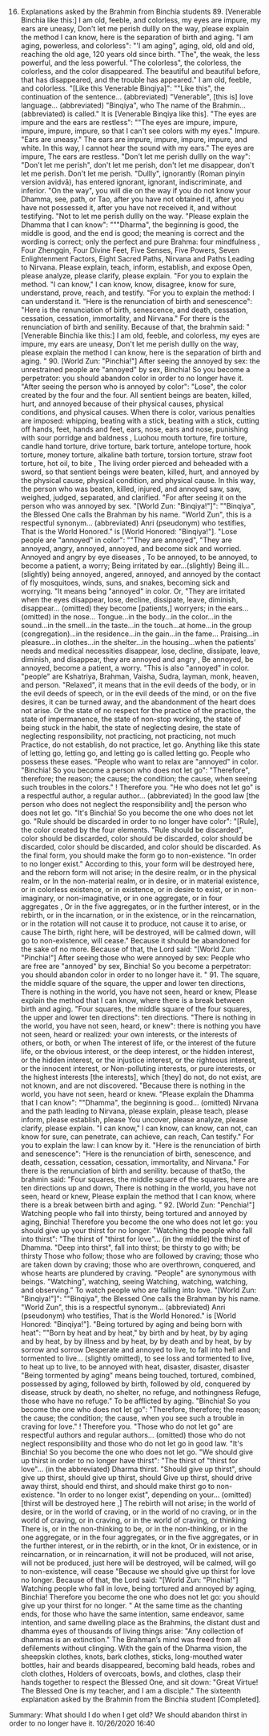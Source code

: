 16. Explanations asked by the Brahmin from Binchia students
    89. [Venerable Binchia like this:] I am old, feeble, and colorless, my eyes are impure, my ears are uneasy,
       Don't let me perish dullly on the way, please explain the method I can know, here is the separation of birth and aging.
"I am aging, powerless, and colorless": "'I am aging", aging, old, old and old, reaching the old age, 120 years old since birth. "The", the weak, the less powerful, and the less powerful. "The colorless", the colorless, the colorless, and the color disappeared. The beautiful and beautiful before, that has disappeared, and the trouble has appeared." I am old, feeble, and colorless.
"[Like this Venerable Binqiya]": ""Like this", the continuation of the sentence... (abbreviated) "Venerable", [this is] love language... (abbreviated) "Binqiya", who The name of the Brahmin... (abbreviated) is called." It is [Venerable Binqiya like this].
"The eyes are impure and the ears are restless": ""The eyes are impure, impure, impure, impure, impure, so that I can't see colors with my eyes." Impure. "Ears are uneasy." The ears are impure, impure, impure, impure, and white. In this way, I cannot hear the sound with my ears." The eyes are impure, The ears are restless.
     "Don't let me perish dullly on the way": "Don't let me perish", don't let me perish, don't let me disappear, don't let me perish. Don't let me perish. "Dullly", ignorantly (Roman pinyin version avidvā), has entered ignorant, ignorant, indiscriminate, and inferior. "On the way", you will die on the way if you do not know your Dhamma, see, path, or Tao, after you have not obtained it, after you have not possessed it, after you have not received it, and without testifying. "Not to let me perish dullly on the way.
"Please explain the Dhamma that I can know": """Dharma", the beginning is good, the middle is good, and the end is good; the meaning is correct and the wording is correct; only the perfect and pure Brahma: four mindfulness , Four Zhengqin, Four Divine Feet, Five Senses, Five Powers, Seven Enlightenment Factors, Eight Sacred Paths, Nirvana and Paths Leading to Nirvana. Please explain, teach, inform, establish, and expose Open, please analyze, please clarify, please explain. "For you to explain the method. "I can know," I can know, know, disagree, know for sure, understand, prove, reach, and testify. "For you to explain the method: I can understand it.
     "Here is the renunciation of birth and senescence": "Here is the renunciation of birth, senescence, and death, cessation, cessation, cessation, immortality, and Nirvana." For there is the renunciation of birth and senility.
     Because of that, the brahmin said:
     "[Venerable Binchia like this:] I am old, feeble, and colorless, my eyes are impure, my ears are uneasy,
       Don't let me perish dullly on the way, please explain the method I can know, here is the separation of birth and aging. "
    90. [World Zun: "Pinchia!"] After seeing the annoyed by sex: the unrestrained people are "annoyed" by sex,
       Binchia! So you become a perpetrator: you should abandon color in order to no longer have it.
     "After seeing the person who is annoyed by color": "Lose", the color created by the four and the four. All sentient beings are beaten, killed, hurt, and annoyed because of their physical causes, physical conditions, and physical causes. When there is color, various penalties are imposed: whipping, beating with a stick, beating with a stick, cutting off hands, feet, hands and feet, ears, nose, ears and nose, punishing with sour porridge and baldness , Luohou mouth torture, fire torture, candle hand torture, drive torture, bark torture, antelope torture, hook torture, money torture, alkaline bath torture, torsion torture, straw foot torture, hot oil, to bite , The living order pierced and beheaded with a sword, so that sentient beings were beaten, killed, hurt, and annoyed by the physical cause, physical condition, and physical cause. In this way, the person who was beaten, killed, injured, and annoyed saw, saw, weighed, judged, separated, and clarified. "For after seeing it on the person who was annoyed by sex.
"[World Zun: "Binqiya!"]": ""Binqiya", the Blessed One calls the Brahman by his name. "World Zun", this is a respectful synonym... (abbreviated) Anri (pseudonym) who testifies, That is the World Honored." is [World Honored: "Binqiya!"].
"Lose people are "annoyed" in color": ""They are annoyed", "They are annoyed, angry, annoyed, annoyed, and become sick and worried. Annoyed and angry by eye diseases , To be annoyed, to be annoyed, to become a patient, a worry; Being irritated by ear...(slightly) Being ill...(slightly) being annoyed, angered, annoyed, and annoyed by the contact of fly mosquitoes, winds, suns, and snakes, becoming sick and worrying. "It means being "annoyed" in color.
Or, "They are irritated when the eyes disappear, lose, decline, dissipate, leave, diminish, disappear... (omitted) they become [patients,] worryers; in the ears... (omitted) in the nose... Tongue...in the body...in the color...in the sound...in the smell...in the taste...in the touch...at home...in the group (congregation)...in the residence...in the gain...in the fame... Praising...in pleasure...in clothes...in the shelter...in the housing...when the patients’ needs and medical necessities disappear, lose, decline, dissipate, leave, diminish, and disappear, they are annoyed and angry , Be annoyed, be annoyed, become a patient, a worry. "This is also "annoyed" in color.
     "people" are Kshatriya, Brahman, Vaisha, Sudra, layman, monk, heaven, and person. "Relaxed", it means that in the evil deeds of the body, or in the evil deeds of speech, or in the evil deeds of the mind, or on the five desires, it can be turned away, and the abandonment of the heart does not arise. Or the state of no respect for the practice of the practice, the state of impermanence, the state of non-stop working, the state of being stuck in the habit, the state of neglecting desire, the state of neglecting responsibility, not practicing, not practicing, not much Practice, do not establish, do not practice, let go. Anything like this state of letting go, letting go, and letting go is called letting go. People who possess these eases. "People who want to relax are "annoyed" in color.
"Binchia! So you become a person who does not let go": "Therefore", therefore; the reason; the cause; the condition; the cause, when seeing such troubles in the colors." ! Therefore you. "He who does not let go" is a respectful author, a regular author... (abbreviated) In the good law [the person who does not neglect the responsibility and] the person who does not let go. "It's Binchia! So you become the one who does not let go.
"Rule should be discarded in order to no longer have color": "[Rule], the color created by the four elements. "Rule should be discarded", color should be discarded, color should be discarded, color should be discarded, color should be discarded, and color should be discarded. As the final form, you should make the form go to non-existence. "In order to no longer exist." According to this, your form will be destroyed here, and the reborn form will not arise; in the desire realm, or in the physical realm, or In the non-material realm, or in desire, or in material existence, or in colorless existence, or in existence, or in desire to exist, or in non-imaginary, or non-imaginative, or in one aggregate, or in four aggregates , Or in the five aggregates, or in the further interest, or in the rebirth, or in the incarnation, or in the existence, or in the reincarnation, or in the rotation will not cause it to produce, not cause it to arise, or cause The birth, right here, will be destroyed, will be calmed down, will go to non-existence, will cease." Because it should be abandoned for the sake of no more.
     Because of that, the Lord said:
     "[World Zun: "Pinchia!"] After seeing those who were annoyed by sex: People who are free are "annoyed" by sex,
       Binchia! So you become a perpetrator: you should abandon color in order to no longer have it. "
    91. The square, the middle square of the square, the upper and lower ten directions,
       There is nothing in the world, you have not seen, heard or knew,
       Please explain the method that I can know, where there is a break between birth and aging.
     "Four squares, the middle square of the four squares, the upper and lower ten directions": ten directions.
"There is nothing in the world, you have not seen, heard, or knew": there is nothing you have not seen, heard or realized: your own interests, or the interests of others, or both, or when The interest of life, or the interest of the future life, or the obvious interest, or the deep interest, or the hidden interest, or the hidden interest, or the injustice interest, or the righteous interest, or the innocent interest, or Non-polluting interests, or pure interests, or the highest interests [the interests], which [they] do not, do not exist, are not known, and are not discovered. "Because there is nothing in the world, you have not seen, heard or knew.
"Please explain the Dhamma that I can know": ""Dhamma", the beginning is good... (omitted) Nirvana and the path leading to Nirvana, please explain, please teach, please inform, please establish, please You uncover, please analyze, please clarify, please explain. "I can know," I can know, can know, can not, can know for sure, can penetrate, can achieve, can reach, Can testify." For you to explain the law: I can know by it.
     "Here is the renunciation of birth and senescence": "Here is the renunciation of birth, senescence, and death, cessation, cessation, cessation, immortality, and Nirvana." For there is the renunciation of birth and senility.
     because of thatSo, the brahmin said:
     "Four squares, the middle square of the squares, here are ten directions up and down,
       There is nothing in the world, you have not seen, heard or knew,
       Please explain the method that I can know, where there is a break between birth and aging. "
    92. [World Zun: "Penchia!"] Watching people who fall into thirsty, being tortured and annoyed by aging,
       Binchia! Therefore you become the one who does not let go: you should give up your thirst for no longer.
"Watching the people who fall into thirst": "The thirst of "thirst for love"... (in the middle) the thirst of Dhamma. "Deep into thirst", fall into thirst; be thirsty to go with; be thirsty Those who follow; those who are followed by craving; those who are taken down by craving; those who are overthrown, conquered, and whose hearts are plundered by craving. "People" are synonymous with beings. "Watching", watching, seeing Watching, watching, watching, and observing.” To watch people who are falling into love.
"[World Zun: "Binqiya!"]": ""Binqiya", the Blessed One calls the Brahman by his name. "World Zun", this is a respectful synonym... (abbreviated) Anri (pseudonym) who testifies, That is the World Honored." is [World Honored: "Binqiya!"].
"Being tortured by aging and being born with heat": ""Born by heat and by heat," by birth and by heat, by by aging and by heat, by by illness and by heat, by by death and by heat, by by sorrow and sorrow Desperate and annoyed to live, to fall into hell and tormented to live... (slightly omitted), to see loss and tormented to live, to heat up to live, to be annoyed with heat, disaster, disaster, disaster "Being tormented by aging" means being touched, tortured, combined, possessed by aging, followed by birth, followed by old, conquered by disease, struck by death, no shelter, no refuge, and nothingness Refuge, those who have no refuge." To be afflicted by aging.
"Binchia! So you become the one who does not let go": "Therefore, therefore; the reason; the cause; the condition; the cause, when you see such a trouble in craving for love." ! Therefore you. "Those who do not let go" are respectful authors and regular authors... (omitted) those who do not neglect responsibility and those who do not let go in good law. "It's Binchia! So you become the one who does not let go.
"We should give up thirst in order to no longer have thirst": "The thirst of "thirst for love"... (in the abbreviated) Dharma thirst. "Should give up thirst", should give up thirst, should give up thirst, should Give up thirst, should drive away thirst, should end thirst, and should make thirst go to non-existence. "In order to no longer exist", depending on your... (omitted) [thirst will be destroyed here ,] The rebirth will not arise; in the world of desire, or in the world of craving, or in the world of no craving, or in the world of craving, or in craving, or in the world of craving, or thinking There is, or in the non-thinking to be, or in the non-thinking, or in the one aggregate, or in the four aggregates, or in the five aggregates, or in the further interest, or in the rebirth, or in the knot, Or in existence, or in reincarnation, or in reincarnation, it will not be produced, will not arise, will not be produced, just here will be destroyed, will be calmed, will go to non-existence, will cease "Because we should give up thirst for love no longer.
     Because of that, the Lord said:
     "[World Zun: "Pinchia!"] Watching people who fall in love, being tortured and annoyed by aging,
       Binchia! Therefore you become the one who does not let go: you should give up your thirst for no longer. "
At the same time as the chanting ends, for those who have the same intention, same endeavor, same intention, and same dwelling place as the Brahmins, the distant dust and dhamma eyes of thousands of living things arise: "Any collection of dhammas is an extinction." The Brahman’s mind was freed from all defilements without clinging. With the gain of the Dharma vision, the sheepskin clothes, knots, bark clothes, sticks, long-mouthed water bottles, hair and beards disappeared, becoming bald heads, robes and cloth clothes, Holders of overcoats, bowls, and clothes, clasp their hands together to respect the Blessed One, and sit down: "Great Virtue! The Blessed One is my teacher, and I am a disciple."
     The sixteenth explanation asked by the Brahmin from the Binchia student [Completed].


Summary:
  What should I do when I get old? We should abandon thirst in order to no longer have it.
  10/26/2020 16:40
